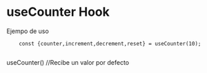 # useCounter Hook

Ejempo de uso

```
    const {counter,increment,decrement,reset} = useCounter(10);
    
```
useCounter() //Recibe un valor por defecto